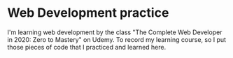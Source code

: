 # Web Development practice
I'm learning web development by the class "The Complete Web Developer in 2020: Zero to Mastery" on Udemy. To record my learning course, so I put those pieces of code that I practiced and learned here.
